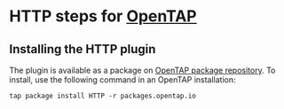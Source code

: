 # HTTP steps for [OpenTAP](https://www.opentap.io/)

## Installing the HTTP plugin

The plugin is available as a package on [OpenTAP package repository](https://packages.opentap.io). To install, use the following command in an OpenTAP installation:

```
tap package install HTTP -r packages.opentap.io
```

